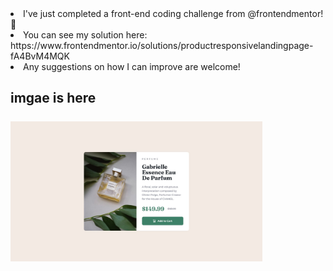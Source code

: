 <li>I've just completed a front-end coding challenge from @frontendmentor! 🎉

<li>You can see my solution here: https://www.frontendmentor.io/solutions/productresponsivelandingpage-fA4BvM4MQK

<li>Any suggestions on how I can improve are welcome!

<h2>imgae is here <br><br>

<img src = "https://github.com/Arun-webcode/product-responsive-landing-page/blob/main/desktop-design.jpg" width="80%" height="80%">
